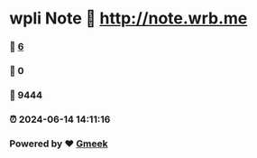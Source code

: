 # wpli Note :link: http://note.wrb.me 
### :page_facing_up: [6](http://note.wrb.me/tag.html) 
### :speech_balloon: 0 
### :hibiscus: 9444 
### :alarm_clock: 2024-06-14 14:11:16 
### Powered by :heart: [Gmeek](https://github.com/Meekdai/Gmeek)
